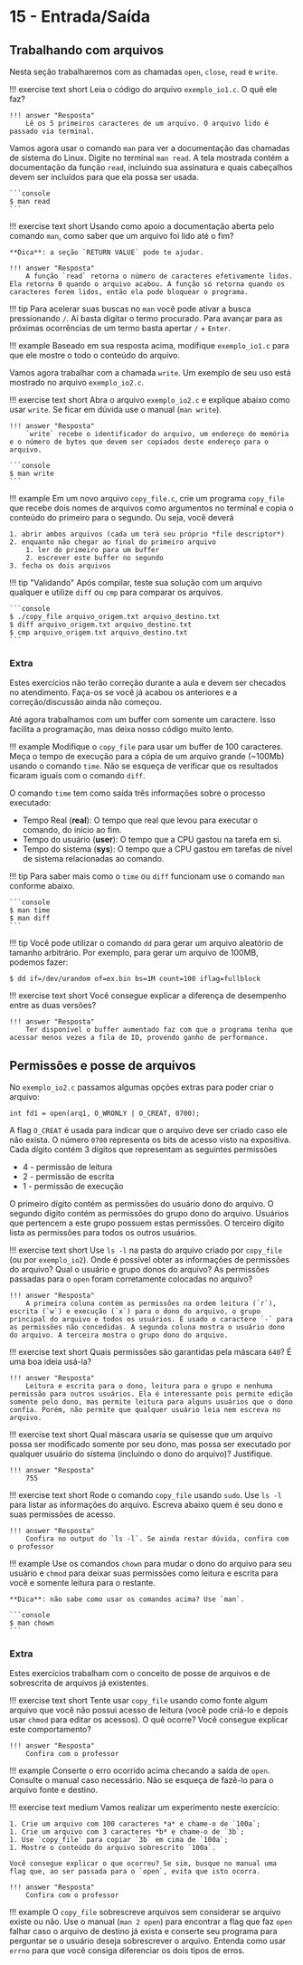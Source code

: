# 15 - Entrada/Saída

## Trabalhando com arquivos

Nesta seção trabalharemos com as chamadas `open`, `close`, `read` e `write`.

!!! exercise text short
    Leia o código do arquivo `exemplo_io1.c`. O quê ele faz?

    !!! answer "Resposta"
        Lê os 5 primeiros caracteres de um arquivo. O arquivo lido é passado via terminal.


Vamos agora usar o comando `man` para ver a documentação das chamadas de sistema do Linux. Digite no terminal `man read`. A tela mostrada contém a documentação da função `read`, incluindo sua assinatura e quais cabeçalhos devem ser incluídos para que ela possa ser usada.

<div class="termy">

    ```console
    $ man read
    ```

</div>

!!! exercise text short
    Usando como apoio a documentação aberta pelo comando `man`, como saber que um arquivo foi lido até o fim?

    **Dica**: a seção `RETURN VALUE` pode te ajudar.

    !!! answer "Resposta"
        A função `read` retorna o número de caracteres efetivamente lidos. Ela retorna 0 quando o arquivo acabou. A função só retorna quando os caracteres forem lidos, então ela pode bloquear o programa.

!!! tip
    Para acelerar suas buscas no `man` você pode ativar a busca pressionando `/`. Aí basta digitar o termo procurado. Para avançar para as próximas ocorrências de um termo basta apertar `/` + `Enter`.

!!! example
    Baseado em sua resposta acima, modifique `exemplo_io1.c` para que ele mostre o todo o conteúdo do arquivo. 

Vamos agora trabalhar com a chamada `write`. Um exemplo de seu uso está mostrado no arquivo `exemplo_io2.c`.

!!! exercise text short
    Abra o arquivo `exemplo_io2.c` e explique abaixo como usar `write`. Se ficar em dúvida use o manual (`man write`).

    !!! answer "Resposta"
        `write` recebe o identificador do arquivo, um endereço de memória e o número de bytes que devem ser copiados deste endereço para o arquivo.

<div class="termy">

    ```console
    $ man write
    ```

</div>

!!! example
    Em um novo arquivo `copy_file.c`, crie um programa `copy_file` que recebe dois nomes de arquivos como argumentos no terminal e copia o conteúdo do primeiro para o segundo. Ou seja, você deverá
    
    1. abrir ambos arquivos (cada um terá seu próprio *file descriptor*) 
    2. enquanto não chegar ao final do primeiro arquivo
        1. ler do primeiro para um buffer
        2. escrever este buffer no segundo
    3. fecha os dois arquivos

!!! tip "Validando"
    Após compilar, teste sua solução com um arquivo qualquer e utilize `diff` ou `cmp` para comparar os arquivos.

<div class="termy">

    ```console
    $ ./copy_file arquivo_origem.txt arquivo_destino.txt
    $ diff arquivo_origem.txt arquivo_destino.txt
    $ cmp arquivo_origem.txt arquivo_destino.txt
    ```

</div>


### Extra

Estes exercícios não terão correção durante a aula e devem ser checados no atendimento. Faça-os se você já acabou os anteriores e a correção/discussão ainda não começou.

Até agora trabalhamos com um buffer com somente um caractere. Isso facilita a programação, mas deixa nosso código muito lento.

!!! example
    Modifique o `copy_file` para usar um buffer de 100 caracteres. Meça o tempo de execução para a cópia de um arquivo grande (~100Mb) usando o comando `time`. Não se esqueça de verificar que os resultados ficaram iguais com o comando `diff`.
    
O comando `time` tem como saída três informações sobre o processo executado:

- Tempo Real (**real**): O tempo que real que levou para executar o comando, do início ao fim.
- Tempo do usuário (**user**): O tempo que a CPU gastou na tarefa em si.
- Tempo do sistema (**sys**): O tempo que a CPU gastou em tarefas de nível de sistema relacionadas ao comando. 
    
!!! tip
    Para saber mais como o  `time` ou `diff` funcionam use o comando `man` conforme abaixo.

<div class="termy">

    ```console
    $ man time
    $ man diff
    ```

</div>

!!! tip
    Você pode utilizar o comando `dd` para gerar um arquivo aleatório de tamanho arbitrário. Por exemplo, para gerar um arquivo de 100MB, podemos fazer:


<div class="termy">

```console
$ dd if=/dev/urandom of=ex.bin bs=1M count=100 iflag=fullblock
```

</div>



!!! exercise text short
    Você consegue explicar a diferença de desempenho entre as duas versões?

    !!! answer "Resposta"
        Ter disponível o buffer aumentado faz com que o programa tenha que acessar menos vezes a fila de IO, provendo ganho de performance.

## Permissões e posse de arquivos

No `exemplo_io2.c` passamos algumas opções extras para poder criar o arquivo:

~~~{.c}
int fd1 = open(arq1, O_WRONLY | O_CREAT, 0700);
~~~

A flag `O_CREAT` é usada para indicar que o arquivo deve ser criado caso ele não exista. O número `0700` representa os bits de acesso visto na expositiva. Cada dígito contém 3 dígitos que representam as seguintes permissões

* 4 - permissão de leitura
* 2 - permissão de escrita
* 1 - permissão de execução

O primeiro dígito contém as permissões do usuário dono do arquivo. O segundo dígito contém as permissões do grupo dono do arquivo. Usuários que pertencem a este grupo possuem estas permissões. O terceiro dígito lista as permissões para todos os outros usuários.

!!! exercise text short
    Use `ls -l` na pasta do arquivo criado por `copy_file` (ou por `exemplo_io2`). Onde é possível obter as informações de permissões do arquivo? Qual o usuário e grupo donos do arquivo? As permissões passadas para o `open` foram corretamente colocadas no arquivo?

    !!! answer "Resposta"
        A primeira coluna contém as permissões na ordem leitura (`r`), escrita (`w`) e execução (`x`) para o dono do arquivo, o grupo principal do arquivo e todos os usuários. É usado o caractere `-` para as permissões não concedidas. A segunda coluna mostra o usuário dono do arquivo. A terceira mostra o grupo dono do arquivo.

!!! exercise text short
    Quais permissões são garantidas pela máscara `640`? É uma boa ideia usá-la?

    !!! answer "Resposta"
        Leitura e escrita para o dono, leitura para o grupo e nenhuma permissão para outros usuários. Ela é interessante pois permite edição somente pelo dono, mas permite leitura para alguns usuários que o dono confia. Porém, não permite que qualquer usuário leia nem escreva no arquivo. 

!!! exercise text short
    Qual máscara usaria se quisesse que um arquivo possa ser modificado somente por seu dono, mas possa ser executado por qualquer usuário do sistema (incluindo o dono do arquivo)? Justifique.

    !!! answer "Resposta"
        755

!!! exercise text short
    Rode o comando `copy_file` usando `sudo`. Use `ls -l` para listar as informações do arquivo. Escreva abaixo quem é seu dono e suas permissões de acesso.

    !!! answer "Resposta"
        Confira no output do `ls -l`. Se ainda restar dúvida, confira com o professor

!!! example
    Use os comandos `chown` para mudar o dono do arquivo para seu usuário e `chmod` para deixar suas permissões como leitura e escrita para você e somente leitura para o restante.

    **Dica**: não sabe como usar os comandos acima? Use `man`.

<div class="termy">

    ```console
    $ man chown
    ```

</div>

### Extra

Estes exercícios trabalham com o conceito de posse de arquivos e de sobrescrita de arquivos já existentes.

!!! exercise text short
    Tente usar `copy_file` usando como fonte algum arquivo que você não possui acesso de leitura (você pode criá-lo e depois usar `chmod` para editar os acessos). O quê ocorre? Você consegue explicar este comportamento?

    !!! answer "Resposta"
        Confira com o professor

!!! example
    Conserte o erro ocorrido acima checando a saída de `open`. Consulte o manual caso necessário. Não se esqueça de fazê-lo para o arquivo fonte e destino.

!!! exercise text medium
    Vamos realizar um experimento neste exercício:

    1. Crie um arquivo com 100 caracteres *a* e chame-o de `100a`;
    1. Crie um arquivo com 3 caracteres *b* e chame-o de `3b`;
    1. Use `copy_file` para copiar `3b` em cima de `100a`;
    1. Mostre o conteúdo do arquivo sobrescrito `100a`.

    Você consegue explicar o que ocorreu? Se sim, busque no manual uma flag que, ao ser passada para o `open`, evita que isto ocorra.

    !!! answer "Resposta"
        Confira com o professor

!!! example
    O `copy_file` sobrescreve arquivos sem considerar se arquivo existe ou não. Use o manual (`man 2 open`) para encontrar a flag que faz `open` falhar caso o arquivo de destino já exista e conserte seu programa para perguntar se o usuário deseja sobrescrever o arquivo. Entenda como usar `errno` para que você consiga diferenciar os dois tipos de erros.

